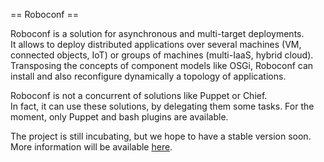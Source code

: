== Roboconf ==

Roboconf is a solution for asynchronous and multi-target deployments.  
It allows to deploy distributed applications over several machines (VM, connected objects, IoT) or
groups of machines (multi-IaaS, hybrid cloud). Transposing the concepts of component models like OSGi,
Roboconf can install and also reconfigure dynamically a topology of applications.

Roboconf is not a concurrent of solutions like Puppet or Chief.  
In fact, it can use these solutions, by delegating them some tasks. For the moment,
only Puppet and bash plugins are available.

The project is still incubating, but we hope to have a stable version soon.  
More information will be available [here](http://roboconf.github.io/en/index.html).
